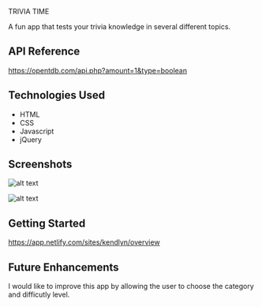 

TRIVIA TIME


A fun app that tests your trivia knowledge in several different topics.
## API Reference



https://opentdb.com/api.php?amount=1&type=boolean


## Technologies Used


* HTML
* CSS
* Javascript
* jQuery
## Screenshots

![alt text](https://user-images.githubusercontent.com/94921477/146451287-bf7502d5-632d-4cc7-a1b2-4c7329a5f514.png")

![alt text](https://user-images.githubusercontent.com/94921477/146454060-01872977-9926-4c99-99a7-73ac288b6a34.png")


## Getting Started


https://app.netlify.com/sites/kendlyn/overview
## Future Enhancements


I would like to improve this app by allowing the user to choose the category and difficutly level.
